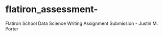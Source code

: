 # flatiron_assessment-
Flatiron School Data Science Writing Assignment Submission - Justin M. Porter 
